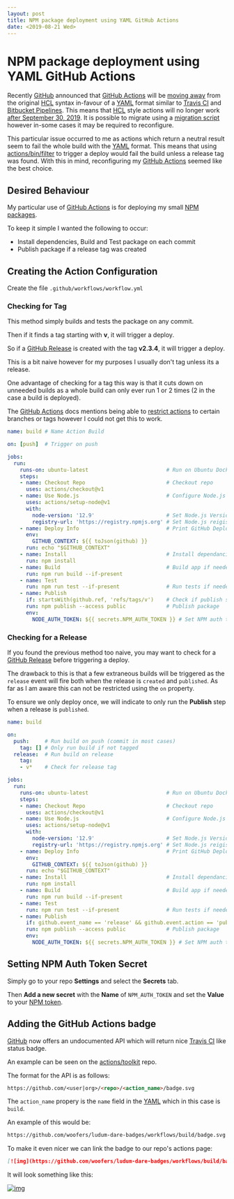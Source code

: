 ```yaml
---
layout: post
title: NPM package deployment using YAML GitHub Actions
date: <2019-08-21 Wed>
---
```


# NPM package deployment using YAML GitHub Actions

Recently [GitHub](http://github.com) announced that [GitHub Actions](https://github.com/features/actions) will be [moving away](https://github.blog/2019-08-08-github-actions-now-supports-ci-cd/) from the original [HCL](https://github.com/hashicorp/hcl) syntax in-favour of a [YAML](https://yaml.org/) format
similar to [Travis CI](https://travis-ci.org/) and [Bitbucket Pipelines](https://bitbucket.org/product/features/pipelines).  This means that [HCL](https://github.com/hashicorp/hcl) style actions will no longer work [after September 30, 2019](https://developer.github.com/actions/).  It is possible to migrate using a [migration script](https://help.github.com/en/articles/migrating-github-actions-from-hcl-syntax-to-yaml-syntax) however in-some cases it may be required to reconfigure.

This particular issue occurred to me as actions which return a neutral result seem to fail the whole build with the [YAML](https://yaml.org/) format.  This means that using [actions/bin/filter](https://github.com/actions/bin/tree/master/filter/bin) to trigger a deploy would fail the build unless a release tag was found.  With this in mind, reconfiguring my [GitHub Actions](https://github.com/features/actions) seemed like the best choice.


<a id="orgb58448b"></a>

## Desired Behaviour

My particular use of [GitHub Actions](https://github.com/features/actions) is for deploying my small [NPM packages](https://docs.npmjs.com/creating-node-js-modules).

To keep it simple I wanted the following to occur:

-   Install dependencies, Build and Test package on each commit
-   Publish package if a release tag was created


<a id="org521573d"></a>

## Creating the Action Configuration

Create the file `.github/workflows/workflow.yml`


<a id="org9bc8afb"></a>

### Checking for Tag

This method simply builds and tests the package on any commit.

Then if it finds a tag starting with **v**, it will trigger a deploy.

So if a [GitHub Release](https://help.github.com/en/articles/creating-releases) is created with the tag **v2.3.4**, it will trigger a deploy.

This is a bit naive however for my purposes I usually don't tag unless its a release.

One advantage of checking for a tag this way is that it cuts down on unneeded builds as a whole build can only ever run 1 or 2 times (2 in the case a build is deployed).

The [GitHub Actions](https://github.com/features/actions) docs mentions being able to [restrict actions](https://help.github.com/en/articles/workflow-syntax-for-github-actions#example-restricting-the-workflow-run-to-specific-refs-and-paths) to certain branches or tags however I could not get this to work.

```yaml
name: build # Name Action Build

on: [push]  # Trigger on push

jobs:
  run:
    runs-on: ubuntu-latest                         # Run on Ubuntu Docker image
    steps:
    - name: Checkout Repo                          # Checkout repo
      uses: actions/checkout@v1
    - name: Use Node.js                            # Configure Node.js
      uses: actions/setup-node@v1
      with:
        node-version: '12.9'                       # Set Node.js Version
        registry-url: 'https://registry.npmjs.org' # Set Node.js reigistry
    - name: Deploy Info                            # Print GitHub Deploy info
      env:
        GITHUB_CONTEXT: ${{ toJson(github) }}
      run: echo "$GITHUB_CONTEXT"
    - name: Install                                # Install dependancies
      run: npm install
    - name: Build                                  # Build app if needed
      run: npm run build --if-present
    - name: Test
      run: npm run test --if-present               # Run tests if needed
    - name: Publish
      if: startsWith(github.ref, 'refs/tags/v')    # Check if publish step should run
      run: npm publish --access public             # Publish package
      env:
        NODE_AUTH_TOKEN: ${{ secrets.NPM_AUTH_TOKEN }} # Set NPM auth token from GitHub Secrets
```


<a id="org2d248b4"></a>

### Checking for a Release

If you found the previous method too naive, you may want to check for a [GitHub Release](https://help.github.com/en/articles/creating-releases) before triggering a deploy.

The drawback to this is that a few extraneous builds will be triggered as the `release` event will fire both when the release is `created` and `published`.  As far as I am aware this can not be restricted using the `on` property.

To ensure we only deploy once, we will indicate to only run the **Publish** step when a release is `published`.

```yaml
name: build

on:
  push:     # Run build on push (commit in most cases)
    tag: [] # Only run build if not tagged
  release:  # Run build on release
    tag:
    - v*    # Check for release tag

jobs:
  run:
    runs-on: ubuntu-latest                         # Run on Ubuntu Docker image
    steps:
    - name: Checkout Repo                          # Checkout repo
      uses: actions/checkout@v1
    - name: Use Node.js                            # Configure Node.js
      uses: actions/setup-node@v1
      with:
        node-version: '12.9'                       # Set Node.js Version
        registry-url: 'https://registry.npmjs.org' # Set Node.js reigistry
    - name: Deploy Info                            # Print GitHub Deploy info
      env:
        GITHUB_CONTEXT: ${{ toJson(github) }}
      run: echo "$GITHUB_CONTEXT"
    - name: Install                                # Install dependancies
      run: npm install
    - name: Build                                  # Build app if needed
      run: npm run build --if-present
    - name: Test
      run: npm run test --if-present               # Run tests if needed
    - name: Publish
      if: github.event_name == 'release' && github.event.action == 'published' # Check if publish step should run
      run: npm publish --access public             # Publish package
      env:
        NODE_AUTH_TOKEN: ${{ secrets.NPM_AUTH_TOKEN }} # Set NPM auth token from GitHub Secrets
```


<a id="org515fedd"></a>

## Setting NPM Auth Token Secret

Simply go to your repo **Settings** and select the **Secrets** tab.

Then **Add a new secret** with the **Name** of `NPM_AUTH_TOKEN` and set the **Value** to your [NPM token](https://docs.npmjs.com/creating-and-viewing-authentication-tokens).


<a id="org5d470fc"></a>

## Adding the GitHub Actions badge

[GitHub](http://github.com) now offers an undocumented API which will return nice [Travis CI](https://travis-ci.org/) like status badge.

An example can be seen on the [actions/toolkit](https://github.com/actions/toolkit) repo.

The format for the API is as follows:

```markdown
https://github.com/<user|org>/<repo>/<action_name>/badge.svg
```

The `action_name` propery is the `name` field in the [YAML](https://yaml.org/) which in this case is `build`.

An example of this would be:

```markdown
https://github.com/woofers/ludum-dare-badges/workflows/build/badge.svg
```

To make it even nicer we can link the badge to our repo's actions page:

```markdown
[![img](https://github.com/woofers/ludum-dare-badges/workflows/build/badge.svg)](https://github.com/woofers/ludum-dare-badges/actions)
```

It will look something like this:


[![img](https://github.com/woofers/ludum-dare-badges/workflows/build/badge.svg)](https://github.com/woofers/ludum-dare-badges/actions)
